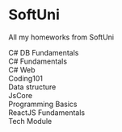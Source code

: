 # SoftUni
All my homeworks from SoftUni

C# DB Fundamentals <br />
C# Fundamentals <br />
C# Web  <br />
Coding101 <br />
Data structure  <br />
JsCore  <br />
Programming Basics  <br />
ReactJS Fundamentals  <br />
Tech Module <br />
